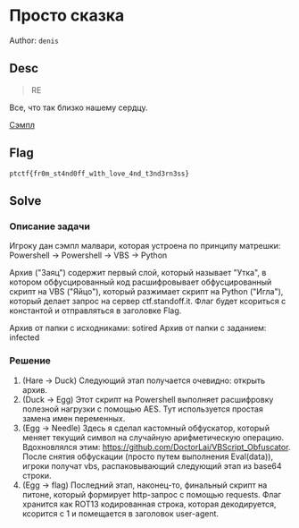 # Просто сказка
Author: `denis`

## Desc

> RE

Все, что так близко нашему сердцу.

[Сэмпл](./hare.7z)

## Flag

```
ptctf{fr0m_st4nd0ff_w1th_love_4nd_t3nd3rn3ss}

```

## Solve

### Описание задачи

Игроку дан сэмпл малвари, которая устроена по принципу матрешки:
Powershell -> Powershell -> VBS -> Python

Архив ("Заяц") содержит первый слой, который называет "Утка", в котором обфусцированный код расшифровывает обфусцированный скрипт на VBS ("Яйцо"), который разжимает скрипт на Python ("Игла"), который делает запрос на сервер ctf.standoff.it. Флаг будет ксориться с константой и отправляться в заголовке Flag.

Архив от папки с исходниками: sotired
Архив от папки с заданием:    infected

### Решение
1. (Hare -> Duck) Следующий этап получается очевидно: открыть архив.
2. (Duck -> Egg) Этот скрипт на Powershell выполняет расшифровку полезной нагрузки с помощью AES. Тут используется простая замена имен переменных.
3. (Egg -> Needle) Здесь я сделал кастомный обфускатор, который меняет текущий символ на случайную арифметическую операцию. Вдохновлялся этим: https://github.com/DoctorLai/VBScript_Obfuscator. После снятия обфускации (просто путем выполнения Eval(data)), игроки получат vbs, распаковывающий следующий этап из base64 строки.
4. (Egg -> flag) Последний этап, наконец-то, финальный скрипт на питоне, который формирует http-запрос с помощью requests. Флаг хранится как ROT13 кодированная строка, которая декодируется, ксорится с 1 и помещается в заголовок user-agent.
